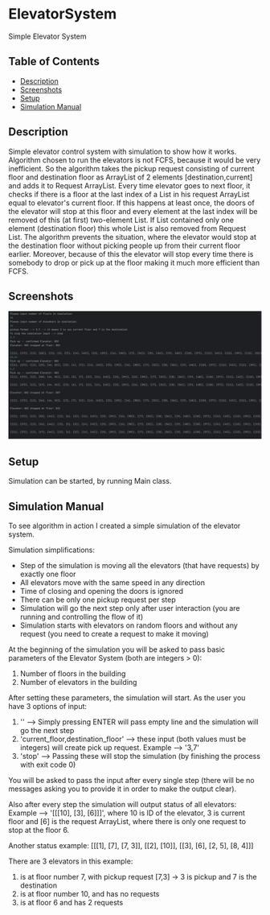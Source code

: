 # ElevatorSystem
Simple Elevator System

## Table of Contents
* [Description](#description)
* [Screenshots](#screenshots)
* [Setup](#setup)
* [Simulation Manual](#simulation-manual)

## Description

Simple elevator control system with simulation to show how it works. Algorithm chosen to run the elevators is not FCFS, because it would be very inefficient. So the algorithm takes the pickup request consisting of current floor and destination floor as ArrayList of 2 elements [destination,current] and adds it to Request ArrayList. Every time elevator goes to next floor, it checks if there is a floor at the last index of a List in his request ArrayList equal to elevator's current floor. If this happens at least once, the doors of the elevator will stop at this floor and every element at the last index will be removed of this (at first) two-element List. If List contained only one element (destination floor) this whole List is also removed from Request List. The algorithm prevents the situation, where the elevator would stop at the destination floor without picking people up from their current floor earlier. Moreover, because of this the elevator will stop every time there is somebody to drop or pick up at the floor making it much more efficient than FCFS.

## Screenshots
![Example screenshot](./img/AVS.png)

## Setup

Simulation can be started, by running Main class.

## Simulation Manual

To see algorithm in action I created a simple simulation of the elevator system.

Simulation simplifications:

- Step of the simulation is moving all the elevators (that have requests) by exactly one floor
- All elevators move with the same speed in any direction
- Time of closing and opening the doors is ignored
- There can be only one pickup request per step
- Simulation will go the next step only after user interaction (you are running and controlling the flow of it)
- Simulation starts with elevators on random floors and without any request (you need to create a request to make it moving)

At the beginning of the simulation you will be asked to pass basic parameters of the Elevator System (both are integers > 0):
1. Number of floors in the building
2. Number of elevators in the building

After setting these parameters, the simulation will start. As the user you have 3 options of input:
1. '' --> Simply pressing ENTER will pass empty line and the simulation will go the next step
2. 'current_floor,destination_floor' --> these input (both values must be integers) will create pick up request. Example --> '3,7'
3. 'stop' --> Passing these will stop the simulation (by finishing the process with exit code 0)

You will be asked to pass the input after every single step (there will be no messages asking you to provide it in order to make the output clear).

Also after every step the simulation will output status of all elevators:
Example --> '[[[10], [3], [6]]]', where 10 is ID of the elevator, 3 is current floor and [6] is the request ArrayList, where there is only one request to stop at the floor 6.

Another status example:
[[[1], [7], [7, 3]], [[2], [10]], [[3], [6], [2, 5], [8, 4]]]

There are 3 elevators in this example:
1. is at floor number 7, with pickup request [7,3] -> 3 is pickup and 7 is the destination
2. is at floor number 10, and has no requests
3. is at floor 6 and has 2 requests


